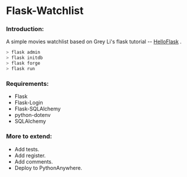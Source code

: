 # Flask-Watchlist

### Introduction:

A simple movies watchlist based on Grey Li's flask tutorial -- [HelloFlask](https://read.helloflask.com/) .

```bash
> flask admin
> flask initdb
> flask forge
> flask run
```

### Requirements:

- Flask
- Flask-Login
- Flask-SQLAlchemy
- python-dotenv
- SQLAlchemy



### More to extend:

- Add tests.
- Add register.
- Add comments.
- Deploy to PythonAnywhere.
